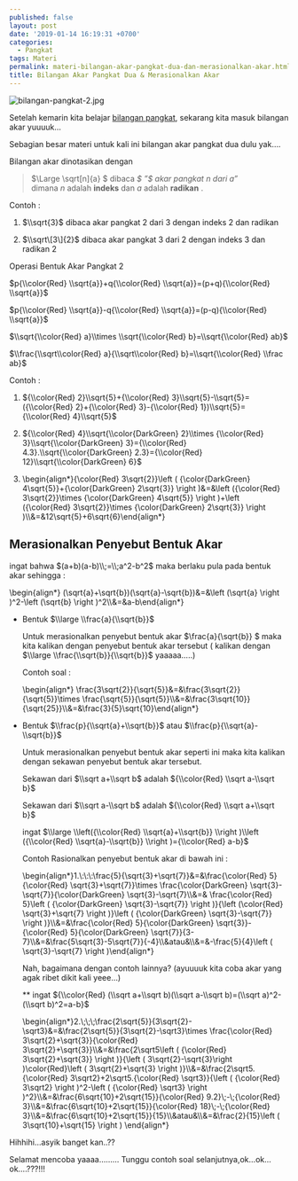 ```yaml
---
published: false
layout: post
date: '2019-01-14 16:19:31 +0700'
categories:
  - Pangkat
tags: Materi
permalink: materi-bilangan-akar-pangkat-dua-dan-merasionalkan-akar.html
title: Bilangan Akar Pangkat Dua & Merasionalkan Akar
---
```

![bilangan-pangkat-2.jpg]({{site.baseurl}}/media/bilangan-pangkat-2.jpg)


Setelah kemarin kita belajar [bilangan pangkat]({{site.baseurl}}/materi-bilangan-pangkat.html), sekarang kita masuk bilangan akar yuuuuk…

Sebagian besar materi untuk kali ini bilangan akar pangkat dua dulu yak….

Bilangan akar dinotasikan dengan

> $\\Large \\sqrt\[n\]{a} $ dibaca _$ ”$ akar pangkat $n$ dari $a ”$_  
> dimana $n$ adalah **indeks** dan $a$ adalah **radikan** .

Contoh :

1.  $\\sqrt{3}$ dibaca akar pangkat 2 dari 3 dengan indeks 2 dan radikan
    
2.  $\\sqrt\[3\]{2}$ dibaca akar pangkat 3 dari 2 dengan indeks 3 dan radikan 2
    

Operasi Bentuk Akar Pangkat 2

$p{\\color{Red} \\sqrt{a}}+q{\\color{Red} \\sqrt{a}}=(p+q){\\color{Red} \\sqrt{a}}$

$p{\\color{Red} \\sqrt{a}}-q{\\color{Red} \\sqrt{a}}=(p-q){\\color{Red} \\sqrt{a}}$

$\\sqrt{\\color{Red} a}\\times \\sqrt{\\color{Red} b}=\\sqrt{\\color{Red} ab}$

$\\frac{\\sqrt\\color{Red} a}{\\sqrt\\color{Red} b}=\\sqrt{\\color{Red} \\frac ab}$

Contoh :

1.  ${\\color{Red} 2}\\sqrt{5}+{\\color{Red} 3}\\sqrt{5}-\\sqrt{5}=({\\color{Red} 2}+{\\color{Red} 3}-{\\color{Red} 1})\\sqrt{5}={\\color{Red} 4}\\sqrt{5}$
    
2.  ${\\color{Red} 4}\\sqrt{\\color{DarkGreen} 2}\\times {\\color{Red} 3}\\sqrt{\\color{DarkGreen} 3}={\\color{Red} 4.3}.\\sqrt{\\color{DarkGreen} 2.3}={\\color{Red} 12}\\sqrt{\\color{DarkGreen} 6}$
    
3.  \\begin{align\*}{\\color{Red} 3\\sqrt{2}}\\left ( {\\color{DarkGreen} 4\\sqrt{5}}+{\\color{DarkGreen} 2\\sqrt{3}} \\right )&=&\\left ({\\color{Red} 3\\sqrt{2}}\\times {\\color{DarkGreen} 4\\sqrt{5}} \\right )+\\left ({\\color{Red} 3\\sqrt{2}}\\times {\\color{DarkGreen} 2\\sqrt{3}} \\right )\\\\&=&12\\sqrt{5}+6\\sqrt{6}\\end{align\*}
    

Merasionalkan Penyebut Bentuk Akar
----------------------------------

ingat bahwa $(a+b)(a-b)\\;=\\;a^2-b^2$ maka berlaku pula pada bentuk akar sehingga :

\\begin{align\*} (\\sqrt{a}+\\sqrt{b})(\\sqrt{a}-\\sqrt{b})&=&\\left (\\sqrt{a} \\right )^2-\\left (\\sqrt{b} \\right )^2\\\\&=&a-b\\end{align\*}

*   Bentuk $\\large \\frac{a}{\\sqrt{b}}$
    
    Untuk merasionalkan penyebut bentuk akar $\\frac{a}{\\sqrt{b}} $ maka kita kalikan dengan penyebut bentuk akar tersebut ( kalikan dengan $\\large \\frac{\\sqrt{b}}{\\sqrt{b}}$ yaaaaa…..)
    
    Contoh soal :
    
    \\begin{align\*} \\frac{3\\sqrt{2}}{\\sqrt{5}}&=&\\frac{3\\sqrt{2}}{\\sqrt{5}}\\times \\frac{\\sqrt{5}}{\\sqrt{5}}\\\\&=&\\frac{3\\sqrt{10}}{\\sqrt{25}}\\\\&=&\\frac{3}{5}\\sqrt{10}\\end{align\*}
    
*   Bentuk $\\frac{p}{\\sqrt{a}+\\sqrt{b}}$ atau $\\frac{p}{\\sqrt{a}-\\sqrt{b}}$
    
    Untuk merasionalkan penyebut bentuk akar seperti ini maka kita kalikan dengan sekawan penyebut bentuk akar tersebut.
    
    Sekawan dari $\\sqrt a+\\sqrt b$ adalah ${\\color{Red} \\sqrt a-\\sqrt b}$
    
    Sekawan dari $\\sqrt a-\\sqrt b$ adalah ${\\color{Red} \\sqrt a+\\sqrt b}$
    
    ingat $\\large \\left({\\color{Red} \\sqrt{a}+\\sqrt{b}} \\right )\\left ({\\color{Red} \\sqrt{a}-\\sqrt{b}} \\right )={\\color{Red} a-b}$
    
    Contoh Rasionalkan penyebut bentuk akar di bawah ini :
    
    \\begin{align\*}1.\\:\\:\\:\\frac{5}{\\sqrt{3}+\\sqrt{7}}&=&\\frac{\\color{Red} 5}{\\color{Red} \\sqrt{3}+\\sqrt{7}}\\times \\frac{\\color{DarkGreen} \\sqrt{3}-\\sqrt{7}}{\\color{DarkGreen} \\sqrt{3}-\\sqrt{7}\\\\&=& \\frac{\\color{Red} 5}\\left ( {\\color{DarkGreen} \\sqrt{3}-\\sqrt{7}} \\right )}{\\left (\\color{Red} \\sqrt{3}+\\sqrt{7} \\right )}\\left ( {\\color{DarkGreen} \\sqrt{3}-\\sqrt{7}} \\right )}\\\\&=&\\frac{\\color{Red} 5}{\\color{DarkGreen} \\sqrt{3}}-{\\color{Red} 5}{\\color{DarkGreen} \\sqrt{7}}{3-7}\\\\&=&\\frac{5\\sqrt{3}-5\\sqrt{7}}{-4}\\\\&atau&\\\\&=&-\\frac{5}{4}\\left ( \\sqrt{3}-\\sqrt{7} \\right )\\end{align\*}
    
    Nah, bagaimana dengan contoh lainnya? (ayuuuuk kita coba akar yang agak ribet dikit kali yeee…)
    
    \*\* ingat ${\\color{Red} (\\sqrt a+\\sqrt b)(\\sqrt a-\\sqrt b)=(\\sqrt a)^2-(\\sqrt b)^2=a-b}$
    
    \\begin{align\*}2.\\;\\;\\;\\frac{2\\sqrt{5}}{3\\sqrt{2}-\\sqrt3}&=&\\frac{2\\sqrt{5}}{3\\sqrt{2}-\\sqrt3}\\times \\frac{\\color{Red} 3\\sqrt{2}+\\sqrt{3}}{\\color{Red} 3\\sqrt{2}+\\sqrt{3}}\\\\&=&\\frac{2\\sqrt5\\left ( {\\color{Red} 3\\sqrt{2}+\\sqrt{3}} \\right )}{\\left ( 3\\sqrt{2}-\\sqrt{3}\\right )\\color{Red}\\left ( 3\\sqrt{2}+\\sqrt{3} \\right )}\\\\&=&\\frac{2\\sqrt5.{\\color{Red} 3\\sqrt2}+2\\sqrt5.{\\color{Red} \\sqrt3}}{\\left ( {\\color{Red} 3\\sqrt2} \\right )^2-\\left ( {\\color{Red} \\sqrt3} \\right )^2}\\\\&=&\\frac{6\\sqrt{10}+2\\sqrt{15}}{\\color{Red} 9.2}\\;-\\;{\\color{Red} 3}\\\\&=&\\frac{6\\sqrt{10}+2\\sqrt{15}}{\\color{Red} 18}\\;-\\;{\\color{Red} 3}\\\\&=&\\frac{6\\sqrt{10}+2\\sqrt{15}}{15}\\\\&atau&\\\\&=&\\frac{2}{15}\\left ( 3\\sqrt{10}+\\sqrt{15} \\right ) \\end{align\*}
    

Hihhihi…asyik banget kan..??

Selamat mencoba yaaaa……… Tunggu contoh soal selanjutnya,ok…ok…ok….???!!!